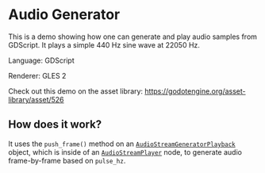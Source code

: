 # Audio Generator

This is a demo showing how one can generate and
play audio samples from GDScript.
It plays a simple 440 Hz sine wave at 22050 Hz.

Language: GDScript

Renderer: GLES 2

Check out this demo on the asset library: https://godotengine.org/asset-library/asset/526

## How does it work?

It uses the `push_frame()` method on an [`AudioStreamGeneratorPlayback`](https://docs.godotengine.org/en/latest/classes/class_audiostreamgeneratorplayback.html)
object, which is inside of an
[`AudioStreamPlayer`](https://docs.godotengine.org/en/latest/classes/class_audiostreamplayer.html)
node, to generate audio frame-by-frame based on `pulse_hz`.
